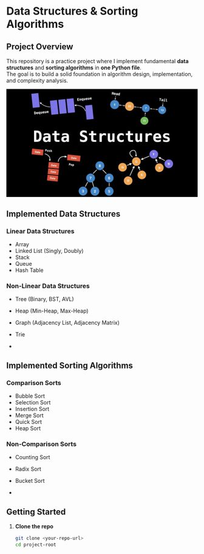 # Data Structures & Sorting Algorithms

## Project Overview
This repository is a practice project where I implement fundamental **data structures** and **sorting algorithms** in **one Python file**.  
The goal is to build a solid foundation in algorithm design, implementation, and complexity analysis.

![](images/image.jpg) 

## Implemented Data Structures

### Linear Data Structures
- Array  
- Linked List (Singly, Doubly)  
- Stack  
- Queue  
- Hash Table  

### Non-Linear Data Structures
- Tree (Binary, BST, AVL)  
- Heap (Min-Heap, Max-Heap)  
- Graph (Adjacency List, Adjacency Matrix)  
- Trie  

-

## Implemented Sorting Algorithms

### Comparison Sorts
- Bubble Sort  
- Selection Sort  
- Insertion Sort  
- Merge Sort  
- Quick Sort  
- Heap Sort  

### Non-Comparison Sorts
- Counting Sort  
- Radix Sort  
- Bucket Sort  

-

## Getting Started

1. **Clone the repo**
   ```bash
   git clone <your-repo-url>
   cd project-root
